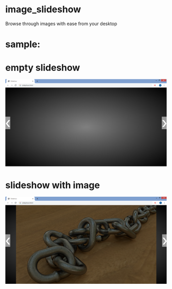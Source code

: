 # image_slideshow

Browse through images with ease from your desktop

# sample:
# empty slideshow
![empty-slideshow](empty-manual.PNG)
# slideshow with image
![slideshow-with-image](chain-manual.PNG)
